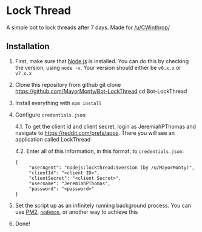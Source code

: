 Lock Thread
===========

A simple bot to lock threads after 7 days. Made for [/u/CWinthrop/](https://reddit.com/u/CWinthrop/)

## Installation
1. First, make sure that [Node.js](https://nodejs.org) is installed. You can do this by checking the version, using `node -v`. Your version should either be `v6.x.x` or `v7.x.x`
2. Clone this repository from github
       git clone https://github.com/MayorMonty/Bot-LockThread
       cd Bot-LockThread
3. Install everything with `npm install`
4. Configure `credentials.json`:

	4.1. To get the client id and client secret, login as JeremiahPThomas and navigate to https://reddit.com/prefs/apps. There you will see an application called LockThread

	4.2. Enter all of this information, in this format, to `credentials.json`:
	   
	   {                              
			"userAgent": "nodejs:lockthread:$version (by /u/MayorMonty)",
			"clientId": "<client ID>",                            
			"clientSecret": "<client Secret>",                
			"username": "JeremiahPThomas",            
			"password": "<password>"                         
       }                                                                     


5. Set the script up as an infinitely running background process. You can use [PM2](https://pm2.keymetrics.io), [`nodemon`](https://www.npmjs.com/package/nodemon), or another way to achieve this
6. Done!
